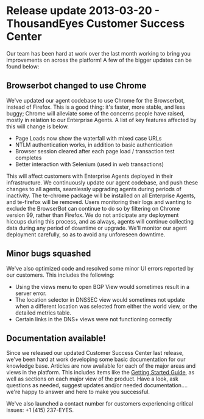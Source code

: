 # Release update 2013-03-20 - ThousandEyes Customer Success Center

Our team has been hard at work over the last month working to bring you improvements on across the platform!  A few of the bigger updates can be found below:

## Browserbot changed to use Chrome

We've updated our agent codebase to use Chrome for the Browserbot, instead of Firefox.  This is a good thing: it's faster, more stable, and less buggy; Chrome will alleviate some of the concerns people have raised, mostly in relation to our Enterprise Agents.  A list of key features affected by this will change is below.

* Page Loads now show the waterfall with mixed case URLs
* NTLM authentication works, in addition to basic authentication
* Browser session cleared after each page load / transaction test completes
* Better interaction with Selenium \(used in web transactions\)

This will affect customers with Enterprise Agents deployed in their infrastructure.  We continuously update our agent codebase, and push these changes to all agents, seamlessly upgrading agents during periods of inactivity.  The te-chrome package will be installed on all Enterprise Agents, and te-firefox will be removed.  Users monitoring their logs and wanting to exclude the BrowserBot can continue to do so by filtering on Chrome version 99, rather than Firefox.  We do not anticipate any deployment hiccups during this process, and as always, agents will continue collecting data during any period of downtime or upgrade.  We'll monitor our agent deployment carefully, so as to avoid any unforeseen downtime.

## Minor bugs squashed

We've also optimized code and resolved some minor UI errors reported by our customers. This includes the following:

* Using the views menu to open BGP View would sometimes result in a server error.
* The location selector in DNSSEC view would sometimes not update when a different location was selected from either the world view, or the detailed metrics table.
* Certain links in the DNS+ views were not functioning correctly

## Documentation available!

Since we released our updated Customer Success Center last release, we've been hard at work developing some basic documentation for our knowledge base.  Articles are now available for each of the major areas and views in the platform.  This includes items like the [Getting Started Guide](https://success.thousandeyes.com/ViewArticle?articleIdParam=kA0E0000000CmmaKAC), as well as sections on each major view of the product.  Have a look, ask questions as needed, suggest updates and/or needed documentation.... we're happy to answer and here to make you successful.

We've also launched a contact number for customers experiencing critical issues: +1 \(415\) 237-EYES.

